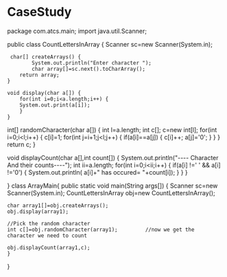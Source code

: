 # CaseStudy



package com.atcs.main;
import java.util.Scanner;

public class CountLettersInArray {
	Scanner sc=new Scanner(System.in);
  
    
	
     char[] createArrays() {     
    		System.out.println("Enter character ");
    	 	char array[]=sc.next().toCharArray();
    	return array;
	}
    
    void display(char a[]) {
    	for(int i=0;i<a.length;i++) {
    	System.out.print(a[i]);
    	}
    }
    
   int[] randomCharacter(char a[]) {
	   int l=a.length;
	   int c[];
	   c=new int[l];
	   for(int i=0;i<l;i++) {
		   c[i]=1;
		   for(int j=i+1;j<l;j++) {
		   if(a[i]==a[j]) {
			   c[i]++;
			   a[j]='0';
		   }
	       }
       }
	   return c;
   }
   
   void displayCount(char a[],int count[]) {
	   System.out.println("----  Character And their counts----");
	   int ii=a.length;
	   for(int i=0;i<ii;i++) {
		   if(a[i] !=' '  &&  a[i] !='0') {
	       System.out.println( a[i]+" has occured= "+count[i]);
           }
       }
   }
  
}
class ArrayMain{
	public static void main(String args[]) {
	Scanner sc=new Scanner(System.in);
	CountLettersInArray obj=new CountLettersInArray();
	
	char array1[]=obj.createArrays();
	obj.display(array1);
	
	//Pick the random character
	int c[]=obj.randomCharacter(array1);         //now we get the character we need to count
	
	obj.displayCount(array1,c);
	}

}



